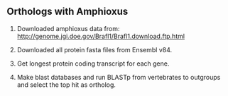 ##  Orthologs with Amphioxus

1. Downloaded amphioxus data from: http://genome.jgi.doe.gov/Brafl1/Brafl1.download.ftp.html

2. Downloaded all protein fasta files from Ensembl v84.

3. Get longest protein coding transcript for each gene.

4. Make blast databases and run BLASTp from vertebrates to outgroups and select the top hit as ortholog. 
  
